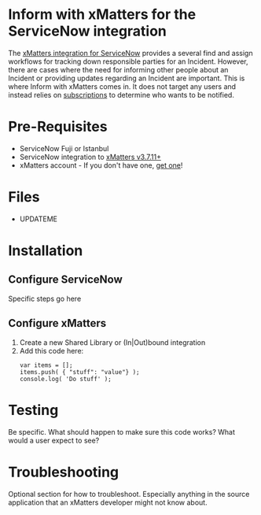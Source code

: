 # Inform with xMatters for the ServiceNow integration
The [xMatters integration for ServiceNow](https://store.servicenow.com/sn_appstore_store.do#!/store/application/5950d7444f2231000e9fa88ca310c78c) provides a several find and assign workflows for tracking down responsible parties for an Incident. However, there are cases where the need for informing other people about an Incident or providing updates regarding an Incident are important. This is where Inform with xMatters comes in. It does not target any users and instead relies on [subscriptions](http://help.xmatters.com/OnDemand/user/subscriptions.htm) to determine who wants to be notified. 

# Pre-Requisites
* ServiceNow Fuji or Istanbul
* ServiceNow integration to [xMatters v3.7.11+](https://store.servicenow.com/sn_appstore_store.do#!/store/application/5950d7444f2231000e9fa88ca310c78c/3.7.12)
* xMatters account - If you don't have one, [get one](https://www.xmatters.com)!

# Files
* UPDATEME

# Installation


## Configure ServiceNow
Specific steps go here

## Configure xMatters
1. Create a new Shared Library or (In|Out)bound integration
2. Add this code here:
   ```
   var items = [];
   items.push( { "stuff": "value"} );
   console.log( 'Do stuff' );
   ```
   
# Testing
Be specific. What should happen to make sure this code works? What would a user expect to see?

# Troubleshooting
Optional section for how to troubleshoot. Especially anything in the source application that an xMatters developer might not know about. 
